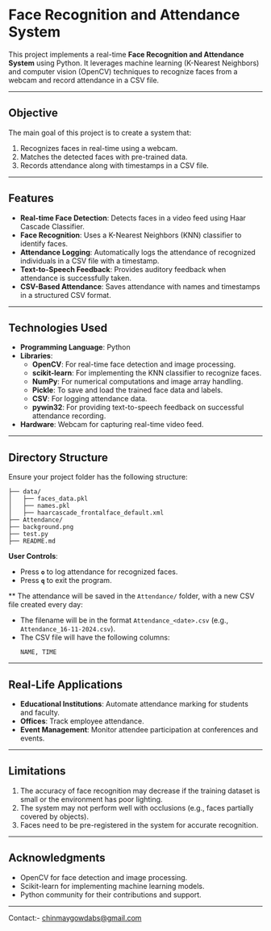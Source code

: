# **Face Recognition and Attendance System**

This project implements a real-time **Face Recognition and Attendance System** using Python. It leverages machine learning (K-Nearest Neighbors) and computer vision (OpenCV) techniques to recognize faces from a webcam and record attendance in a CSV file.

---

## **Objective**

The main goal of this project is to create a system that:
1. Recognizes faces in real-time using a webcam.
2. Matches the detected faces with pre-trained data.
3. Records attendance along with timestamps in a CSV file.

---

## **Features**
- **Real-time Face Detection**: Detects faces in a video feed using Haar Cascade Classifier.
- **Face Recognition**: Uses a K-Nearest Neighbors (KNN) classifier to identify faces.
- **Attendance Logging**: Automatically logs the attendance of recognized individuals in a CSV file with a timestamp.
- **Text-to-Speech Feedback**: Provides auditory feedback when attendance is successfully taken.
- **CSV-Based Attendance**: Saves attendance with names and timestamps in a structured CSV format.

---

## **Technologies Used**
- **Programming Language**: Python
- **Libraries**:
  - **OpenCV**: For real-time face detection and image processing.
  - **scikit-learn**: For implementing the KNN classifier to recognize faces.
  - **NumPy**: For numerical computations and image array handling.
  - **Pickle**: To save and load the trained face data and labels.
  - **CSV**: For logging attendance data.
  - **pywin32**: For providing text-to-speech feedback on successful attendance recording.
- **Hardware**: Webcam for capturing real-time video feed.

---

## **Directory Structure**
Ensure your project folder has the following structure:
```
├── data/
│   ├── faces_data.pkl
│   ├── names.pkl
│   ├── haarcascade_frontalface_default.xml
├── Attendance/
├── background.png
├── test.py
├── README.md
```
**User Controls**:
   - Press **`o`** to log attendance for recognized faces.
   - Press **`q`** to exit the program.

** The attendance will be saved in the `Attendance/` folder, with a new CSV file created every day:
   - The filename will be in the format `Attendance_<date>.csv` (e.g., `Attendance_16-11-2024.csv`).
   - The CSV file will have the following columns:
     ```
     NAME, TIME
     ```

---

## **Real-Life Applications**
- **Educational Institutions**: Automate attendance marking for students and faculty.
- **Offices**: Track employee attendance.
- **Event Management**: Monitor attendee participation at conferences and events.

---

## **Limitations**
1. The accuracy of face recognition may decrease if the training dataset is small or the environment has poor lighting.
2. The system may not perform well with occlusions (e.g., faces partially covered by objects).
3. Faces need to be pre-registered in the system for accurate recognition.

---

## **Acknowledgments**
- OpenCV for face detection and image processing.
- Scikit-learn for implementing machine learning models.
- Python community for their contributions and support.

---

Contact:- chinmaygowdabs@gmail.com
